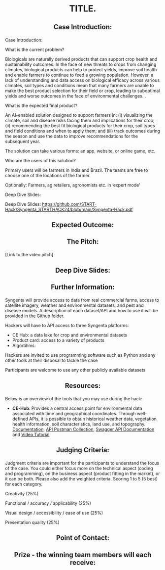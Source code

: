 # <p align="center"> TITLE. </p>





## <p align="center"> Case Introduction: </p>

Case Introduction:

What is the current problem?

Biologicals are naturally derived products that can support crop health and sustainability outcomes. In the face of new threats to crops from changing climates, biological products can help to protect yields, improve soil health and enable farmers to continue to feed a growing population. However, a lack of understanding and data access on biological efficacy across various climates, soil types and conditions mean that many farmers are unable to make the best product selection for their field or crop, leading to suboptimal yields and worse outcomes in the face of environmental challenges. .

What is the expected final product?

An AI-enabled solution designed to support farmers in: (i) visualizing the climate, soil and disease risks facing them and implications for their crop; (ii) recommending the best fit biological products for their crop, soil types and field conditions and when to apply them; and (iii) track outcomes during the season and use the data to improve recommendations for the subsequent year.

The solution can take various forms: an app, website, or online game, etc.

Who are the users of this solution?

Primary users will be farmers in India and Brazil. The teams are free to choose one of the locations of the farmer.  

Optionally: Farmers, ag retailers, agronomists etc. in ‘expert mode’

Deep Dive Slides:

Deep Dive Slides: https://github.com/START-Hack/Syngenta_STARTHACK24/blob/main/Syngenta-Hack.pdf


## <p align="center"> Expected Outcome: </p>



## <p align="center"> The Pitch: </p>
[Link to the video pitch]

## <p align="center"> Deep Dive Slides: </p>

## <p align="center"> Further Information: </p>

Syngenta will provide access to data from real commercial farms, access to satellite imagery, weather and environmental datasets, and pest and disease models. A description of each dataset/API and how to use it will be provided in the Github folder.  

Hackers will have to API access to three Syngenta platforms: 
- CE Hub: a data lake for crop and environmental datasets 
- Product card: access to a variety of products
- Algortihms:  

Hackers are invited to use programming software such as Python and any other tools at their disposal to tackle the case  

Participants are welcome to use any other publicly available datasets    


##  <p align="center"> Resources: </p>
Below is an overview of the tools that you may use during the hack:

- **CE-Hub**: Provides a central access point for environmental data associated with time and geographical coordinates. Through well-defined APIs, it is possible to obtain historical weather data, vegetation health information, soil characteristics, land use, and topography.​ [Documentation](https://github.com/syngenta/syngenta-start-global-hackathon-2024/blob/main/docs/api/ce%20hub/CEHub%20API%20Service%20Specification.docx), [API Postman Collection](https://github.com/syngenta/syngenta-start-global-hackathon-2024/blob/main/docs/api/ce%20hub/CE%20Hub%20API's.postman_collection.json), [Swagger API Documentation](https://services.cehub.syngenta-ais.com/swagger/index.html) and [Video Tutorial](https://github.com/syngenta/syngenta-start-global-hackathon-2024/blob/main/docs/api/ce%20hub/GMT20240319-133726_Recording_1920x1080.mp4)





## <p align="center"> Judging Criteria: </p>
Judgment criteria are important for the participants to understand the focus of the case. You could either focus more on the technical aspect (coding and programming), on the business aspect (product fitting in the market), or it can be both. Please also add the weighted criteria. Scoring 1 to 5 (5 best) for each category.  

Creativity (25%) 

Functional / accuracy / applicability (25%) 

Visual design / accessibility / ease of use (25%) 

Presentation quality (25%) 


## <p align="center"> Point of Contact: </p>


## <p align="center"> Prize - the winning team members will each receive: </p>
